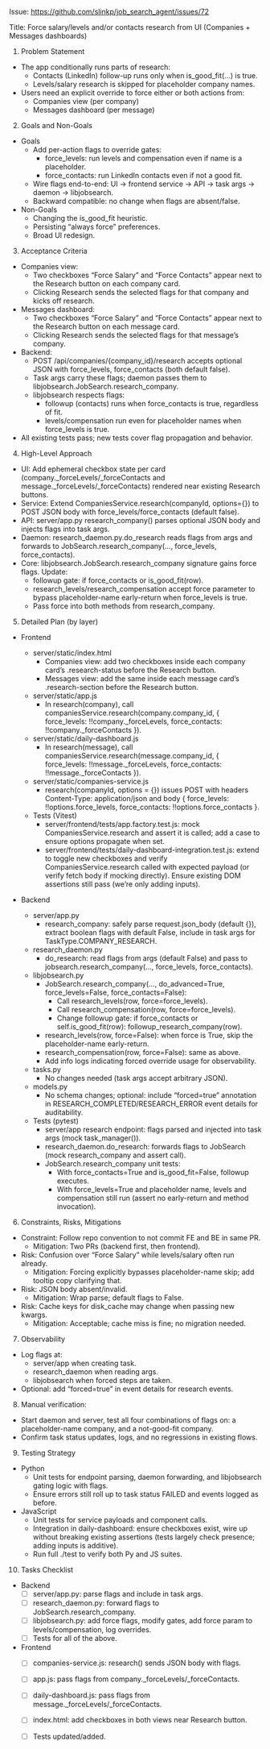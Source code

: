 Issue: https://github.com/slinkp/job_search_agent/issues/72

Title: Force salary/levels and/or contacts research from UI (Companies + Messages dashboards)

1) Problem Statement
- The app conditionally runs parts of research:
  - Contacts (LinkedIn) follow-up runs only when is_good_fit(...) is true.
  - Levels/salary research is skipped for placeholder company names.
- Users need an explicit override to force either or both actions from:
  - Companies view (per company)
  - Messages dashboard (per message)

2) Goals and Non-Goals
- Goals
  - Add per-action flags to override gates:
    - force_levels: run levels and compensation even if name is a placeholder.
    - force_contacts: run LinkedIn contacts even if not a good fit.
  - Wire flags end-to-end: UI → frontend service → API → task args → daemon → libjobsearch.
  - Backward compatible: no change when flags are absent/false.
- Non-Goals
  - Changing the is_good_fit heuristic.
  - Persisting “always force” preferences.
  - Broad UI redesign.

3) Acceptance Criteria
- Companies view:
  - Two checkboxes “Force Salary” and “Force Contacts” appear next to the Research button on each company card.
  - Clicking Research sends the selected flags for that company and kicks off research.
- Messages dashboard:
  - Two checkboxes “Force Salary” and “Force Contacts” appear next to the Research button on each message card.
  - Clicking Research sends the selected flags for that message’s company.
- Backend:
  - POST /api/companies/{company_id}/research accepts optional JSON with force_levels, force_contacts (both default false).
  - Task args carry these flags; daemon passes them to libjobsearch.JobSearch.research_company.
  - libjobsearch respects flags:
    - followup (contacts) runs when force_contacts is true, regardless of fit.
    - levels/compensation run even for placeholder names when force_levels is true.
- All existing tests pass; new tests cover flag propagation and behavior.

4) High-Level Approach
- UI: Add ephemeral checkbox state per card (company._forceLevels/_forceContacts and message._forceLevels/_forceContacts) rendered near existing Research buttons.
- Service: Extend CompaniesService.research(companyId, options={}) to POST JSON body with force_levels/force_contacts (default false).
- API: server/app.py research_company() parses optional JSON body and injects flags into task args.
- Daemon: research_daemon.py.do_research reads flags from args and forwards to JobSearch.research_company(..., force_levels, force_contacts).
- Core: libjobsearch.JobSearch.research_company signature gains force flags. Update:
  - followup gate: if force_contacts or is_good_fit(row).
  - research_levels/research_compensation accept force parameter to bypass placeholder-name early-return when force_levels is true.
  - Pass force into both methods from research_company.

5) Detailed Plan (by layer)
- Frontend
  - server/static/index.html
    - Companies view: add two checkboxes inside each company card’s .research-status before the Research button.
    - Messages view: add the same inside each message card’s .research-section before the Research button.
  - server/static/app.js
    - In research(company), call companiesService.research(company.company_id, { force_levels: !!company._forceLevels, force_contacts: !!company._forceContacts }).
  - server/static/daily-dashboard.js
    - In research(message), call companiesService.research(message.company_id, { force_levels: !!message._forceLevels, force_contacts: !!message._forceContacts }).
  - server/static/companies-service.js
    - research(companyId, options = {}) issues POST with headers Content-Type: application/json and body { force_levels: !!options.force_levels, force_contacts: !!options.force_contacts }.
  - Tests (Vitest)
    - server/frontend/tests/app.factory.test.js: mock CompaniesService.research and assert it is called; add a case to ensure options propagate when set.
    - server/frontend/tests/daily-dashboard-integration.test.js: extend to toggle new checkboxes and verify CompaniesService.research called with expected payload (or verify fetch body if mocking directly). Ensure existing DOM assertions still pass (we’re only adding inputs).

- Backend
  - server/app.py
    - research_company: safely parse request.json_body (default {}), extract boolean flags with default False, include in task args for TaskType.COMPANY_RESEARCH.
  - research_daemon.py
    - do_research: read flags from args (default False) and pass to jobsearch.research_company(..., force_levels, force_contacts).
  - libjobsearch.py
    - JobSearch.research_company(..., do_advanced=True, force_levels=False, force_contacts=False):
      - Call research_levels(row, force=force_levels).
      - Call research_compensation(row, force=force_levels).
      - Change followup gate: if force_contacts or self.is_good_fit(row): followup_research_company(row).
    - research_levels(row, force=False): when force is True, skip the placeholder-name early-return.
    - research_compensation(row, force=False): same as above.
    - Add info logs indicating forced override usage for observability.
  - tasks.py
    - No changes needed (task args accept arbitrary JSON).
  - models.py
    - No schema changes; optional: include “forced=true” annotation in RESEARCH_COMPLETED/RESEARCH_ERROR event details for auditability.
  - Tests (pytest)
    - server/app research endpoint: flags parsed and injected into task args (mock task_manager()).
    - research_daemon.do_research: forwards flags to JobSearch (mock research_company and assert call).
    - JobSearch.research_company unit tests:
      - With force_contacts=True and is_good_fit=False, followup executes.
      - With force_levels=True and placeholder name, levels and compensation still run (assert no early-return and method invocation).

6) Constraints, Risks, Mitigations
- Constraint: Follow repo convention to not commit FE and BE in same PR.
  - Mitigation: Two PRs (backend first, then frontend).
- Risk: Confusion over “Force Salary” while levels/salary often run already.
  - Mitigation: Forcing explicitly bypasses placeholder-name skip; add tooltip copy clarifying that.
- Risk: JSON body absent/invalid.
  - Mitigation: Wrap parse; default flags to False.
- Risk: Cache keys for disk_cache may change when passing new kwargs.
  - Mitigation: Acceptable; cache miss is fine; no migration needed.

7) Observability
- Log flags at:
  - server/app when creating task.
  - research_daemon when reading args.
  - libjobsearch when forced steps are taken.
- Optional: add “forced=true” in event details for research events.

8) Manual verification:
- Start daemon and server, test all four combinations of flags on: a placeholder-name company, and a not-good-fit company.
- Confirm task status updates, logs, and no regressions in existing flows.

9) Testing Strategy
- Python
  - Unit tests for endpoint parsing, daemon forwarding, and libjobsearch gating logic with flags.
  - Ensure errors still roll up to task status FAILED and events logged as before.
- JavaScript
  - Unit tests for service payloads and component calls.
  - Integration in daily-dashboard: ensure checkboxes exist, wire up without breaking existing assertions (tests largely check presence; adding inputs is additive).
  - Run full ./test to verify both Py and JS suites.

10) Tasks Checklist
- Backend
  - [ ] server/app.py: parse flags and include in task args.
  - [ ] research_daemon.py: forward flags to JobSearch.research_company.
  - [ ] libjobsearch.py: add force flags, modify gates, add force param to levels/compensation, log overrides.
  - [ ] Tests for all of the above.
- Frontend
  - [ ] companies-service.js: research() sends JSON body with flags.
  - [ ] app.js: pass flags from company._forceLevels/_forceContacts.
  - [ ] daily-dashboard.js: pass flags from message._forceLevels/_forceContacts.
  - [ ] index.html: add checkboxes in both views near Research button.
  - [ ] Tests updated/added.

